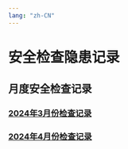 ```yaml
---
lang: "zh-CN"   
---
```

# 安全检查隐患记录
## 月度安全检查记录
### [2024年3月份检查记录](/safety-inspection/202403/m2-f1.md)
### [2024年4月份检查记录](/safety-inspection/202404/)